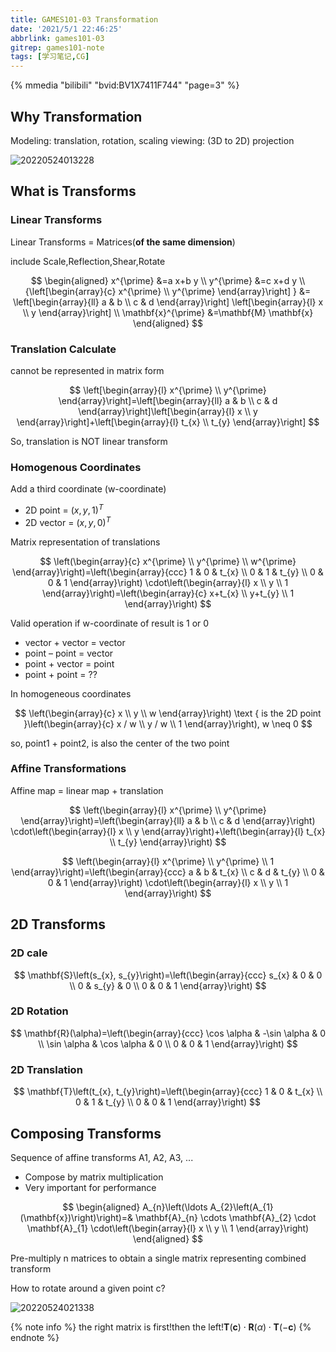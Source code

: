 ```yaml
---
title: GAMES101-03 Transformation
date: '2021/5/1 22:46:25'
abbrlink: games101-03
gitrep: games101-note
tags: [学习笔记,CG]
---
```


{% mmedia "bilibili" "bvid:BV1X7411F744" "page=3" %}

## Why Transformation

Modeling: translation, rotation, scaling
viewing: (3D to 2D) projection

![20220524013228](https://pic.ours1984.top/img/20220524013228.png)

<!-- more -->

## What is Transforms

### Linear Transforms

Linear Transforms = Matrices(**of the same dimension**)

include Scale,Reflection,Shear,Rotate

$$
\begin{aligned}
x^{\prime} &=a x+b y \\
y^{\prime} &=c x+d y \\
{\left[\begin{array}{c}
x^{\prime} \\ y^{\prime}
\end{array}\right] } &=
\left[\begin{array}{ll}
a & b \\ c & d
\end{array}\right]
\left[\begin{array}{l}
x \\ y
\end{array}\right] \\
\mathbf{x}^{\prime} &=\mathbf{M} \mathbf{x}
\end{aligned}
$$

### Translation Calculate

cannot be represented in matrix form

$$
\left[\begin{array}{l}
x^{\prime} \\ y^{\prime}
\end{array}\right]=\left[\begin{array}{ll}
a & b \\ c & d
\end{array}\right]\left[\begin{array}{l}
x \\ y
\end{array}\right]+\left[\begin{array}{l}
t_{x} \\ t_{y}
\end{array}\right]
$$

So, translation is NOT linear transform

### Homogenous Coordinates

Add a third coordinate (w-coordinate)

- 2D point = $(x, y, 1)^T$
- 2D vector = $(x, y, 0)^T$

Matrix representation of translations

$$
\left(\begin{array}{c}
x^{\prime} \\
y^{\prime} \\
w^{\prime}
\end{array}\right)=\left(\begin{array}{ccc}
1 & 0 & t_{x} \\
0 & 1 & t_{y} \\
0 & 0 & 1
\end{array}\right) \cdot\left(\begin{array}{l}
x \\
y \\
1
\end{array}\right)=\left(\begin{array}{c}
x+t_{x} \\
y+t_{y} \\
1
\end{array}\right)
$$

Valid operation if w-coordinate of result is 1 or 0

- vector + vector = vector
- point – point = vector
- point + vector = point
- point + point = ??

In homogeneous coordinates

$$
\left(\begin{array}{c}
x \\
y \\
w
\end{array}\right) \text { is the 2D point }\left(\begin{array}{c}
x / w \\
y / w \\
1
\end{array}\right), w \neq 0
$$

so, point1 + point2, is also the center of the two point

### Affine Transformations

Affine map = linear map + translation

$$
\left(\begin{array}{l}
x^{\prime} \\
y^{\prime}
\end{array}\right)=\left(\begin{array}{ll}
a & b \\
c & d
\end{array}\right) \cdot\left(\begin{array}{l}
x \\
y
\end{array}\right)+\left(\begin{array}{l}
t_{x} \\
t_{y}
\end{array}\right)
$$

$$
\left(\begin{array}{l}
x^{\prime} \\
y^{\prime} \\
1
\end{array}\right)=\left(\begin{array}{ccc}
a & b & t_{x} \\
c & d & t_{y} \\
0 & 0 & 1
\end{array}\right) \cdot\left(\begin{array}{l}
x \\
y \\
1
\end{array}\right)
$$

## 2D Transforms

### 2D cale

$$
\mathbf{S}\left(s_{x}, s_{y}\right)=\left(\begin{array}{ccc}
s_{x} & 0 & 0 \\
0 & s_{y} & 0 \\
0 & 0 & 1
\end{array}\right)
$$

### 2D Rotation

$$
\mathbf{R}(\alpha)=\left(\begin{array}{ccc}
\cos \alpha & -\sin \alpha & 0 \\
\sin \alpha & \cos \alpha & 0 \\
0 & 0 & 1
\end{array}\right)
$$

### 2D Translation

$$
\mathbf{T}\left(t_{x}, t_{y}\right)=\left(\begin{array}{ccc}
1 & 0 & t_{x} \\
0 & 1 & t_{y} \\
0 & 0 & 1
\end{array}\right)
$$

## Composing Transforms

Sequence of affine transforms A1, A2, A3, ...

- Compose by matrix multiplication
- Very important for performance

$$
\begin{aligned}
A_{n}\left(\ldots A_{2}\left(A_{1}(\mathbf{x})\right)\right)=& \mathbf{A}_{n} \cdots \mathbf{A}_{2} \cdot \mathbf{A}_{1} \cdot\left(\begin{array}{l}
x \\
y \\
1
\end{array}\right)
\end{aligned}
$$

Pre-multiply n matrices to obtain a single matrix representing combined transform

How to rotate around a given point c?

![20220524021338](https://pic.ours1984.top/img/20220524021338.png)

{% note info %}
the right matrix is first!then the left!$\mathbf{T}(\mathbf{c}) \cdot \mathbf{R}(\alpha) \cdot \mathbf{T}(-\mathbf{c})$
{% endnote %}

